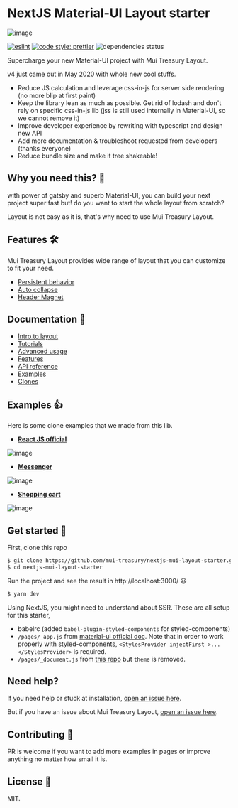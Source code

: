 # NextJS Material-UI Layout starter

![image](https://user-images.githubusercontent.com/18292247/81573208-5eb9c380-93ce-11ea-84e8-c1ab1689d84b.png)

[![eslint](https://img.shields.io/badge/eslint-enabled-green.svg)](https://eslint.org/)
[![code style: prettier](https://img.shields.io/badge/code_style-prettier-ff69b4.svg)](https://github.com/prettier/prettier)
![dependencies status](https://david-dm.org/mui-treasury/nextjs-mui-layout-starter.svg)

Supercharge your new Material-UI project with Mui Treasury Layout.

v4 just came out in May 2020 with whole new cool stuffs.

- Reduce JS calculation and leverage css-in-js for server side rendering (no more blip at first paint)
- Keep the library lean as much as possible. Get rid of lodash and don't rely on specific css-in-js lib (jss is still used internally in Material-UI, so we cannot remove it)
- Improve developer experience by rewriting with typescript and design new API
- Add more documentation & troubleshoot requested from developers (thanks everyone)
- Reduce bundle size and make it tree shakeable!

## Why you need this? 🤔
with power of gatsby and superb Material-UI, you can build your next project super fast but! do you want to start the whole layout from scratch?

Layout is not easy as it is, that's why need to use Mui Treasury Layout.

## Features 🛠
Mui Treasury Layout provides wide range of layout that you can customize to fit your need.

- [Persistent behavior](https://mui-treasury.com/layout/features/persistent-behavior)
- [Auto collapse](https://mui-treasury.com/layout/features/auto-collapse)
- [Header Magnet](https://mui-treasury.com/layout/features/header-magnet)

## Documentation 📖
- [Intro to layout](https://mui-treasury.com/layout/)
- [Tutorials](https://mui-treasury.com/layout/tutorials/dashboard-layout/)
- [Advanced usage](https://mui-treasury.com/layout/advanced/controlling-sidebar/)
- [Features](https://mui-treasury.com/layout/features/persistent-behavior)
- [API reference](https://mui-treasury.com/layout/api-reference/layout-builder)
- [Examples](https://mui-treasury.com/layout/examples/custom-theme?bgColor=d4b397)
- [Clones](https://mui-treasury.com/layout/clones/reactjs?bgColor=b6c0d4)

## Examples 👍
Here is some clone examples that we made from this lib.

- [**React JS official**](https://mui-treasury.com/layout/clones/reactjs?bgColor=b6c0d4)

![image](https://user-images.githubusercontent.com/18292247/81502584-08368180-9309-11ea-92de-334e92a095df.png)

- [**Messenger**](https://mui-treasury.com/layout/clones/messenger?bgColor=rgb(0,153,255)&dark=true)

![image](https://user-images.githubusercontent.com/18292247/81502639-4a5fc300-9309-11ea-841a-18d698a6acc0.png)

- [**Shopping cart**](https://mui-treasury.com/layout/clones/shopping-cart?bgColor=EAEEF1)

![image](https://user-images.githubusercontent.com/18292247/81502663-6d8a7280-9309-11ea-88ae-faeebbdb9ddf.png)

## Get started 🚀

First, clone this repo
```bash
$ git clone https://github.com/mui-treasury/nextjs-mui-layout-starter.git
$ cd nextjs-mui-layout-starter
```

Run the project and see the result in http://localhost:3000/ 😃

```bash
$ yarn dev
```

Using NextJS, you might need to understand about SSR. These are all setup for this starter,
- babelrc (added `babel-plugin-styled-components` for styled-components)
- `/pages/_app.js` from [material-ui official doc](https://github.com/mui-org/material-ui/blob/master/examples/nextjs/pages/_app.js). Note that in order to work properly with styled-components, `<StylesProvider injectFirst >...</StylesProvider>` is required.
- `/pages/_document.js` from [this repo](https://github.com/MarchWorks/nextjs-with-material-ui-and-styled-components/blob/master/pages/_document.js) but `theme` is removed.

## Need help?
If you need help or stuck at installation, [open an issue here](https://github.com/mui-treasury/cra-mui-layout-starter/issues).

But if you have an issue about Mui Treasury Layout, [open an issue here](https://github.com/siriwatknp/mui-treasury/issues).

## Contributing 💪

PR is welcome if you want to add more examples in pages or improve anything no matter how small it is.

## License 📝

MIT.